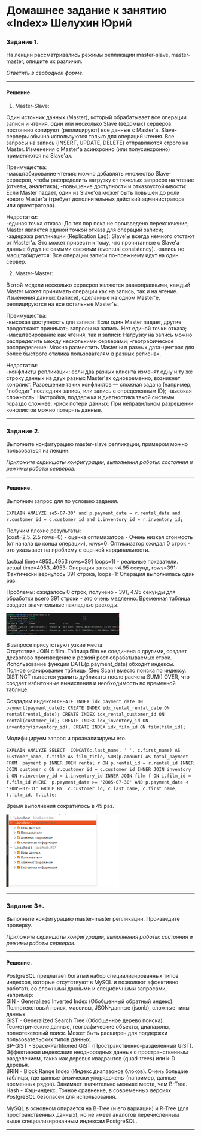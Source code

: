 # Домашнее задание к занятию «Index» Шелухин Юрий

### Задание 1.

На лекции рассматривались режимы репликации master-slave, master-master, опишите их различия.

*Ответить в свободной форме.*

 ---

#### Решение.

1. Master-Slave:  
    
Один источник данных (Master), который обрабатывает все операции записи и чтения, один или несколько Slave (ведомых) серверов постоянно копируют (реплицируют) все данные с Master'а.
Slave-серверы обычно используются только для операций чтения. Все запросы на запись (INSERT, UPDATE, DELETE) отправляются строго на Master. Изменения с Master'а асинхронно (или полусинхронно) применяются на Slave'ах.

Преимущества:  
-масштабирование чтения: можно добавлять множество Slave-серверов, чтобы распределить нагрузку от тяжелых запросов на чтение (отчеты, аналитика);
-повышение доступности и отказоустойчивости: Если Master падает, один из Slave'ов может быть повышен  до роли нового Master'а (требует дополнительных действий администратора или оркестратора).  

Недостатки:  
-единая точка отказа: До тех пор пока не произведено переключение, Master является единой точкой отказа для операций записи;  
-задержка репликации (Replication Lag): Slave'ы всегда немного отстают от Master'а. Это может привести к тому, что прочитанные с Slave'а данные будут не самыми свежими (eventual consistency).
-запись не масштабируется: Все операции записи по-прежнему идут на один сервер.  

2. Master-Master:  
   
В этой модели несколько серверов являются равноправными, каждый Master может принимать операции как на запись, так и на чтение. Изменения данных (записи), сделанные на одном Master'е, реплицируются на все остальные Master'ы.  

Преимущества:  
-высокая доступность для записи: Если один Master падает, другие продолжают принимать запросы на запись. Нет единой точки отказа;  
-масштабирование как чтения, так и записи: Нагрузку на запись можно распределить между несколькими серверами;
-географическое распределение: Можно разместить Master'ы в разных дата-центрах для более быстрого отклика пользователям в разных регионах.  

Недостатки:  
-конфликты репликации: если два разных клиента изменят одну и ту же строку данных на двух разных Master'ах одновременно, возникнет конфликт. Разрешение таких конфликтов — сложная задача (например, "победит" последняя запись, или запись с определенным ID);
-высокая сложность: Настройка, поддержка и диагностика такой системы гораздо сложнее.
-риск потери данных: При неправильном разрешении конфликтов можно потерять данные.

---
 

### Задание 2.

Выполните конфигурацию master-slave репликации, примером можно пользоваться из лекции.

*Приложите скриншоты конфигурации, выполнения работы: состояния и режимы работы серверов.*

---

#### Решение.

Выполним запрос для по условию задания.

`EXPLAIN ANALYZE
se5-07-30'
	and p.payment_date = r.rental_date
	and r.customer_id = c.customer_id
	and i.inventory_id = r.inventory_id;`   

Получим плохие результаты:  
(cost=2.5..2.5 rows=0) - оценка оптимизатора - Очень низкая стоимость (от начала до конца операции), 
rows=0: Оптимизатор ожидал 0 строк - это указывает на проблему с оценкой кардинальности.  

(actual time=4953..4953 rows=391 loops=1) - реальные показатели.  
actual time=4953..4953: Операция заняла ~4.95 секунд, rows=391: Фактически вернулось 391 строка, loops=1: Операция выполнилась один раз.

Проблемы: ожидалось 0 строк, получено - 391, 4.95 секунды для обработки всего 391 строки - это очень медленно.
Временная таблица создает значительные накладные расходы.

<img src = "img/2-1.png" width = 60%>

В запросе присутствуют узкие места:  
Отсутствие JOIN с film.	Таблица film не соединена с другими, создает декартово произведение	и резкий рост  обрабатываемых строк.  
Использование функции DATE(p.payment_date) обходит индексы.  
Полное сканирование таблицы (Seq Scan) вместо поиска по индексу.  
DISTINCT пытается удалить дубликаты после расчета SUM() OVER, что создает	избыточные вычисления и необходимость во временной таблице.

Создадим индексы
`CREATE INDEX idx_payment_date ON payment(payment_date);
CREATE INDEX idx_rental_rental_date ON rental(rental_date);
CREATE INDEX idx_rental_customer_id ON rental(customer_id);
CREATE INDEX idx_inventory_id ON inventory(inventory_id);
CREATE INDEX idx_film_id ON film(film_id);`

Модифицируем запрос и проанализируем его.   

`EXPLAIN ANALYZE
SELECT 
    CONCAT(c.last_name, ' ', c.first_name) AS customer_name,
    f.title AS film_title,
    SUM(p.amount) AS total_payment
FROM 
    payment p
INNER JOIN rental r ON p.rental_id = r.rental_id
INNER JOIN customer c ON r.customer_id = c.customer_id
INNER JOIN inventory i ON r.inventory_id = i.inventory_id
INNER JOIN film f ON i.film_id = f.film_id
WHERE 
    p.payment_date >= '2005-07-30' AND p.payment_date < '2005-07-31'
GROUP BY 
    c.customer_id, c.last_name, c.first_name, f.film_id, f.title;`

 Время выполнения сократилось в 45 раз.  

 <img src = "img/2-2.png" width = 60%>

---


### Задание 3*.

Выполните конфигурацию master-master репликации. Произведите проверку.

*Приложите скриншоты конфигурации, выполнения работы: состояния и режимы работы серверов.*

---

#### Решение.

PostgreSQL предлагает богатый набор специализированных типов индексов, которые отсутствуют в MySQL и позволяют эффективно работать со сложными данными и специфичными запросами, например:  
GIN - Generalized Inverted Index (Обобщенный обратный индекс). Полнотекстовый поиск, массивы, JSON-данные (jsonb), сложные типы данных.  
GiST - Generalized Search Tree (Обобщенное дерево поиска). Геометрические данные, географические объекты, диапазоны, полнотекстовый поиск. Может быть расширен для поддержки пользовательских типов данных.  
SP-GiST - Space-Partitioned GiST (Пространственно-разделенный GiST). Эффективная индексация неоднородных данных с пространственным разделением, таких как деревья квадрантов (quad-trees) или k-D деревья.  
BRIN - Block Range Index (Индекс диапазонов блоков). Очень большие таблицы, где данные физически упорядочены (например, данные временных рядов). Занимает значительно меньше места, чем B-Tree.  
Hash - Хэш-индекс. Точное сравнение, в современных версиях PostgreSQL безопасен для использования.

MySQL в основном опирается на B-Tree (и его вариации) и R-Tree (для пространственных данных), но не имеет аналогов перечисленным выше специализированным индексам PostgreSQL.  

---

